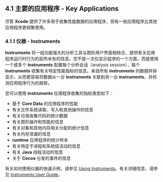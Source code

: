 ## 4.1 主要的应用程序 - Key Applications
尽管 **Xcode** 提供了许多用于收集性能数据的应用程序，但有一些应用程序比其他应用程序更频繁使用。

### 4.1.1 仪器 - Instruments
**Instruments** 将一组功能强大的分析工具与图形用户界面相结合，提供有关应用程序运行时行为的前所未有的信息。您不是一次仅显示程序的一个方面，而是使用一个或多个 **instruments** 配置每个分析会话（analysis session），每个 **instruments** 收集有关特定性能指标的信息。来自所有 **instruments** 的数据并排显示，从而更容易将数据从一台 **instruments** 关联到另一台 **instruments**，并检测应用程序行为的趋势。

您可以使用 **instruments** 应用程序收集的指标类型如下：

* 基于 **Core Data** 的应用程序的性能
* 有关文件系统读取、写入和其他操作的信息
* 有关垃圾收集代码的统计数据
* 有关图形操作和性能的信息
* 有关对象和其他内存相关分配的统计信息
* 有关内存泄漏的信息
* **runtime** 应用程序的统计样本
* 有关特定于进程和系统级活动的信息
* 有关 **Java** 线程活动的信息
* 关于 **Cocoa** 分发的事件的信息

有关如何使用仪器的快速示例，请参见 [Using Instruments](https://developer.apple.com/library/content/documentation/Performance/Conceptual/PerformanceOverview/InitialEvaluation/InitialEvaluation.html#//apple_ref/doc/uid/TP40001410-CH206-SW7)。有关详细信息，请参见 [Instruments User Guide](https://developer.apple.com/library/content/documentation/DeveloperTools/Conceptual/InstrumentsUserGuide/index.html#//apple_ref/doc/uid/TP40004652)。
